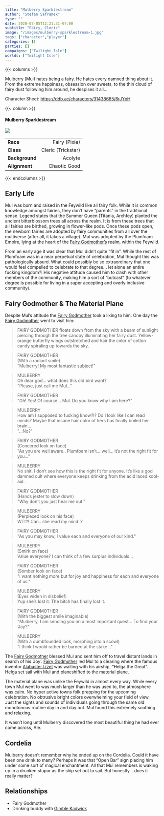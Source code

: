```yaml
---
title: "Mulberry Sparklestream"
author: "Stefan Safranek"
type: ""
date: 2020-07-05T12:21:31-07:00
subtitle: "Fairy, Cleric"
image: "/images/mulberry-sparklestream-1.jpg"
tags: ["character","player"]
categories: []
parties: []
campaigns: ["Twilight Isle"]
worlds: ["Twilight Isle"]
---
```


{{< columns >}}

Mulberry (Mul) hates being a fairy. He hates every damned thing about it. From the extreme happiness, obsession over sweets, to the thin cloud of fairy dust following him around, he despises it all…

Character Sheet: https://ddb.ac/characters/31438685/6rJYxH

{{< column >}}

<div class="description-table">

#### Mulberry Sparklestream

<img src="/images/mulberry-sparklestream-1.jpg" class="portrait">

|                   |                    |
| ----------------- | ------------------:|
| <b>Race</b>       | Fairy (Pixie)      |
| <b>Class</b>      | Cleric (Trickster) |
| <b>Background</b> | Acolyte            |
| <b>Alignment</b>  | Chaotic Good       |

</div>

{{< endcolumns >}}



## Early Life

Mul was born and raised in the Feywild like all fairy folk. While it is common knowledge amongst fairies, they don’t have “parents” in the traditional sense. Legend states that the Summer Queen (Titania, Archfey) planted the ancient bitterblossom trees all across the realm. It is from these trees that all fairies are birthed, growing in flower-like pods. Once these pods open, the newborn fairies are adopted by fairy communities from all over the multiverse (after all, it takes a village). Mul was adopted by the Plumfoam Empire, lying at the heart of the [Fairy Godmother’s](/characters/fairy-godmother) realm, within the Feywild.

From an early age it was clear that Mul didn’t quite “fit in”. While the rest of Plumfoam was in a near perpetual state of celebration, Mul thought this was pathologically absurd. What could possibly be so extraordinary that one would feel compelled to celebrate to that degree… let alone an entire fucking kingdom?! His negative attitude caused him to clash with other members of the community, making him a sort of “outcast” (to whatever degree is possible for living in a super accepting and overly inclusive community).



## Fairy Godmother & The Material Plane

Despite Mul’s attitude the [Fairy Godmother](/characters/fairy-godmother) took a liking to him. One day the [Fairy Godmother](/characters/fairy-godmother) went to visit him:



> FAIRY GODMOTHER floats down from the sky with a beam of sunlight piercing through the tree canopy illuminating her fairy dust. Yellow-orange butterfly wings outstretched and hair the color of cotton candy spiraling up towards the sky.

> FAIRY GODMOTHER <br>
> (With a radiant smile) <br>
> “Mulberry! My most fantastic subject!”

> MULBERRY <br>
> Oh dear god... what does this old bird want? <br>
> "Please, just call me Mul..."

> FAIRY GODMOTHER <br>
> "Oh! Yes! Of course... Mul. Do you know why I am here?"

> MULBERRY <br>
> How am I supposed to fucking know?!? Do I look like I can read minds? Maybe that insane hair color of hers has finally boiled her brain... <br>
> "...No?"

> FAIRY GODMOTHER <br>
> (Concered look on face) <br>
> "As you are well aware.. Plumfoam isn’t… well… it’s not the right fit for you…"

> MULBERRY <br>
> No shit. I don’t see how this is the right fit for anyone. It’s like a god damned cult where everyone keeps drinking from the acid laced kool-aid.

> FAIRY GODMOTHER <br>
> (Hands jester to slow down) <br>
> "Why don’t you just hear me out."

> MULBERRY <br>
> (Perplexed look on his face) <br>
> WTf?! Can.. she read my mind..?

> FAIRY GODMOTHER <br>
> "As you may know, I value each and everyone of our kind."

> MULBERRY <br>
> (Smirk on face) <br>
> Value everyone? I can think of a few surplus individuals…

> FAIRY GODMOTHER <br>
> (Somber look on face) <br>
> "I want nothing more but for joy and happiness for each and everyone of us."

> MULBERRY <br>
> (Eyes widen in disbelief) <br>
> Yup she’s lost it. The bitch has finally lost it.

> FAIRY GODMOTHER <br>
> (With the biggest smile imaginable) <br>
> "Mulberry, I am sending you on a most important quest… To find your ‘Joy’!"

> MULBERRY <br>
> (With a dumbfounded look, morphing into a scowl) <br>
> "I think I would rather be burned at the stake…"







The [Fairy Godmother](/characters/fairy-godmother) blessed Mul and sent him off to travel distant lands in search of his ‘Joy’. [Fairy Godmother](/characters/fairy-godmother) led Mul to a clearing where the famous inventor [Alabaster Izzet](/characters/alabaster-izzet) was waiting with his airship, “Helga the Great”. Helga set sail with Mul and planeshifted to the material plane.

The material plane was unlike the Feywild in almost every way. While every town Mul went to was much larger than he was used to, the atmosphere was calm. No hyper active towns folk prepping for the upcoming celebration. No obtrusive bright colors overwhelming your field of view. Just the sights and sounds of individuals going through the same old monotonous routine day in and day out. Mul found this extremely soothing and relaxing.

It wasn’t long until Mulberry discovered the most beautiful thing he had ever come across, Ale.




## Cordelia

Mulberry doesn’t remember why he ended up on the Cordelia. Could it have been one drink to many? Perhaps it was that “Open Bar” sign placing him under some sort of magical enchantment. All that Mul remembers is waking up in a drunken stupor as the ship set out to sail. But honestly… does it really matter?




## Relationships

 - Fairy Godmother
 - Drinking buddy with [Gimble Kadwick](/worlds/call-of-the-dreamers/characters/gimble-kadwick)
